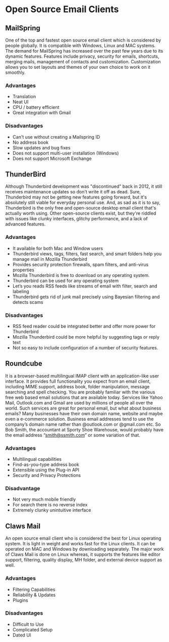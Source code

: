 # Open Source Email Clients

## MailSpring
 
One of the top and fastest open source email client which is considered by people globally. It is compatible with Windows, Linux and MAC systems. The demand for MailSpring has increased over the past few years due to its dynamic features. Features include privacy, security for emails, shortcuts, merging mails, management of contacts and customization. Customization allows you to set layouts and themes of your own choice to work on it smoothly.

### Advantages

- Translation
- Neat UI
- CPU / battery efficient
- Great integration with Gmail

### Disadvantages
- Can't use without creating a Mailspring ID
- No address book
- Slow updates and bug fixes
- Does not support multi-user installation (Windows)
- Does not support Microsoft Exchange
 
## ThunderBird

Although Thunderbird development was "discontinued" back in 2012, it still receives maintenance updates so don't write it off as dead. Sure, Thunderbird may not be getting new features going forward, but it's absolutely still viable for everyday personal use.
And, as sad as it is to say, Thunderbird is the only free and open-source desktop email client that's actually worth using. Other open-source clients exist, but they're riddled with issues like clunky interfaces, glitchy performance, and a lack of advanced features.

### Advantages

- It available for both Mac and Window users
- Thunderbird views, tags, filters, fast search, and smart folders help you manage mail in Mozilla Thunderbird
- Provides security protection firewalls, spam filters, and anti-virus properties
- Mozilla Thunderbird is free to download on any operating system.
- Thunderbird can be used for any operating system
- Let’s you reads RSS feeds like streams of email with filter, search and labeling
- Thunderbird gets rid of junk mail precisely using Bayesian filtering and detects scams

### Disadvantages

- RSS feed reader could be integrated better and offer more power for Thunderbird
- Mozilla Thunderbird could be more helpful by suggesting tags or reply text
- Not so easy to include configuration of a number of security features.
 
## Roundcube
 
It is a browser-based multilingual IMAP client with an application-like user interface. It provides full functionality you expect from an email client, including MIME support, address book, folder manipulation, message searching and spell checking.
You are probably familiar with the various free web based email solutions that are available today. Services like Yahoo Mail, Outlook.com and Gmail are used by millions of people all over the world. Such services are great for personal email, but what about business emails? Many businesses have their own domain name, website and maybe even a e-commerce solution. Business email addresses tend to use the company’s domain name rather than @outlook.com or @gmail.com etc. So Bob Smith, the accountant at  Sporty Shoe Warehouse, would probably have the email address “smith@ssmith.com” or some variation of that.
 
### Advantages

- Multilingual capabilities
- Find-as-you-type address book
- Extensible using the Plug-in API
- Security and Privacy Protections

### Disadvantage

- Not very much mobile friendly
- For search there is no reverse index
- Extremely clunky unintuitive interface
 
## Claws Mail

An open source email client who is considered the best for Linux operating system. It is light in weight and works fast for the Linux clients. It can be operated on MAC and Windows by downloading separately. The major work of Claws Mail is done on Linux whereas, it supports the features like editor support, filtering, quality display, MH folder, and external device support as well.

### Advantages

- Filtering Capabilities
- Reliability & Updates
- Plugins

### Disadvantages
- Difficult to Use
- Complicated Setup
- Dated UI








 

 
 
	
 
 
 

 

